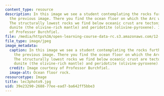 ```yaml
---
content_type: resource
description: In this image we see a student contemplating the rocks further west of
  the previous image. There you find the ocean floor on which the Arc was deposited.
  The structurally lowest rocks we find below oceanic crust are tectonically layered
  dunite (the olivine-rich mantle) and peridotite (olivine-pyroxene). Image courtesy
  of Professor Burchfiel.
file: /media/https%3A/open-learning-course-data-rc.s3.amazonaws.com/12-114-field-geology-i-fall-2005/39e23290268877eeead7ba642ff5bbe3_lec3photo9.jpg
file_type: image/jpeg
image_metadata:
  caption: In this image we see a student contemplating the rocks further west of
    the previous image. There you find the ocean floor on which the Arc was deposited.
    The structurally lowest rocks we find below oceanic crust are tectonically layered
    dunite (the olivine-rich mantle) and peridotite (olivine-pyroxene).
  credit: Image courtesy of Professor Burchfiel.
  image-alt: Ocean floor rock.
resourcetype: Image
title: lec3photo9.jpg
uid: 39e23290-2688-77ee-ead7-ba642ff5bbe3
---
```

